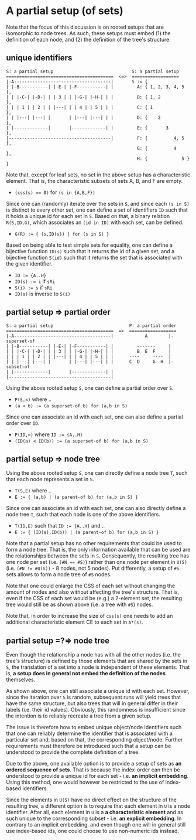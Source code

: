 
<!-- ======================================================================= -->
# A partial setup (of sets)

Note that the focus of this discussion is on rooted setups that are isomorphic
to node trees. As such, these setups must embed (1) the definition of each
node, and (2) the definition of the tree's structure.

<!-- ======================================================================= -->
## unique identifiers

```
S: a partial setup                              S: a partial setup
=========================================  <=>  ==================
|-A-------------------------------------|       S := {
| |-B-----------| |-E-| |-F-----------| |         A: { 1, 2, 3, 4, 5 },
| | |-C-| |-D-| | | 3 | | |-G-| |-H-| | |         B: { 1, 2          },
| | | 1 | | 2 | | |---| | | 4 | | 5 | | |         C: { 1             },
| | |---| |---| |       | |---| |---| | |         D: {    2          },
| |-------------|       |-------------| |         E: {       3       },
|---------------------------------------|         F: {          4, 5 },
                                                  G: {          4    },
                                                  H: {             5 } }
```

Note that, except for leaf sets, no set in the above setup has a characteristic
element. That is, the characteristic subsets of sets A, B, and F are empty.

* `(css(s) == Ø)` for `(s in {A,B,F})`

Since one can (randomly) iterate over the sets in `S`, and since each `(s in S)`
is distinct to every other set, one can define a set of identifiers `ID` such
that it holds a unique id for each set in `S`. Based on that, a binary relation
`R(S,ID,G)`, which associates an `(id in ID)` with each set, can be defined.

* `G(R) := { (s,ID(s)) | for (s in S) }`

Based on being able to test simple sets for equality, one can define a bijective
function `ID(s)` such that it returns the id of a given set, and a bijective
function `S(id)` such that it returns the set that is associated with the given
identifier.

* `ID := {A..H}`
* `ID(s) := i` if `sRi`
* `S(i) := s` if `sRi`
* `ID(s)` is inverse to `S(i)`

<!-- ======================================================================= -->
## partial setup => partial order

```
S: a partial setup                             P: a partial order
=========================================  =>  ==================
|-A-------------------------------------|            A        |- superset-of
| |-B-----------| |-E-| |-F-----------| |         -------     |
| | |-C-| |-D-| | | 3 | | |-G-| |-H-| | |         B  E  F     |
| | | 1 | | 2 | | |---| | | 4 | | 5 | | |      ----     ----  |
| | |---| |---| |       | |---| |---| | |      C  D     G  H  |- subset-of
| |-------------|       |-------------| |
|---------------------------------------|
```

Using the above rooted setup `S`,
one can define a partial order over `S`.

* `P(S,<)` where ..
* `(a < b) := (a superset-of b) for (a,b in S)`

Since one can associate an id with each set,
one can also define a partial order over `ID`.

* `P(ID,<)` where `ID := {A..H}`
* `(ID(a) < ID(b)) := (a superset-of b) for (a,b in S)`

<!-- ======================================================================= -->
## partial setup => node tree

Using the above rooted setup `S`,
one can directly define a node tree `T`,
such that each node represents a set in `S`.

* `T(S,E)` where ..
* `E := { (a,b) | (a parent-of b) for (a,b in S) }`

Since one can associate an id with each set,
one can also directly define a node tree `T`,
such that each node is one of the above identifiers.

* `T(ID,E)` such that `ID := {A..H}` and ..
* `E := { (ID(a),ID(b)) | (a parent-of b) for (a,b in S) }`

Note that a partial setup has no other requirements that could be used to form
a node tree. That is, the only information available that can be used are the
relationships between the sets in `S`. Consequently, the resulting tree has
one node per set (i.e. `(#N == #S)`) rather than one node per element in `U(S)`
(i.e. `(#N != #U(S))` - 8 nodes, not 5 nodes). Put differently, a setup of `#S`
sets allows to form a node tree of `#S` nodes.

Note that one could enlarge the CSS of each set without changing the amount of
nodes and also without affecting the tree's structure. That is, even if the CSS
of each set would be (e.g.) a 2-element set, the resulting tree would still be
as shown above (i.e. a tree with `#S`) nodes.

Note that, in order to increase the size of `css(s)` one needs to add an
additional characteristic element CE to each set in `A*(s)`.

<!-- ======================================================================= -->
## partial setup =?=> node tree

Even though the relationship a node has with all the other nodes (i.e. the
tree's structure) is defined by those elements that are shared by the sets in
`S`, the translation of a set into a node is independent of these elements.
That is, **a setup does in general not embed the definition of the nodes**
themselves.

As shown above, one can still associate a unique id with each set. However,
since the iteration over `S` is random, subsequent runs will yield trees that
have the same structure, but also trees that will in general differ in their
labels (i.e. their id values). Obviously, this randomness is insufficient
since the intention is to reliably recreate a tree from a given setup.

The issue is therefore how to embed unique object/node identifiers such that
one can reliably determine the identifier that is associated with a particular
set and, based on that, the corresponding object/node. Further requirements
must therefore be introduced such that a setup can be understood to provide
the complete definition of a tree.

Due to the above, one available option is to provide a setup of sets as
**an ordered sequence of sets**. That is because the index-order can then be
understood to provide a unique id for each set - i.e. **an implicit embedding**.
Using this method, one would however be restricted to the use of index-based
identifiers.

Since the elements in `U(S)` have no direct effect on the structure of the
resulting tree, a different option is to require that each element in `U` is a
node identifier. After all, each element in `U` is a **a characteristic element**
and as such unique to the corresponding subset - i.e. **an explicit embedding**.
In contrary to an implicit embedding, and even though one will in general still
use index-based ids, one could choose to use non-numeric ids instead.
